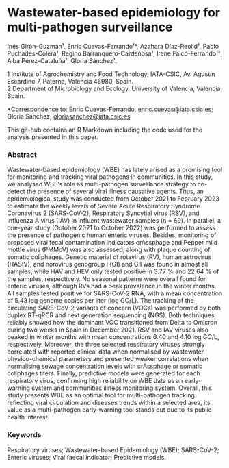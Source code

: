 # Wastewater-based epidemiology for multi-pathogen surveillance 

Inés Girón-Guzmán¹, Enric Cuevas-Ferrando¹*, Azahara Díaz-Reolid¹, Pablo Puchades-Colera¹, Regino Barranquero-Cardeñosa¹, Irene Falcó-Ferrando¹², Alba Pérez-Cataluña¹, Gloria Sánchez¹.

1 Institute of Agrochemistry and Food Technology, IATA-CSIC, Av. Agustín Escardino 7, Paterna, Valencia 46980, Spain.  
2 Department of Microbiology and Ecology, University of Valencia, Valencia, Spain.

*Correspondence to: Enric Cuevas-Ferrando, enric.cuevas@iata.csic.es; Gloria Sánchez, gloriasanchez@iata.csic.es

This git-hub contains an R Markdown including the code used for the analysis presented in this paper.

### Abstract 

Wastewater-based epidemiology (WBE) has lately arised as a promising tool for monitoring and tracking viral pathogens in communities. 
In this study, we analysed WBE's role as multi-pathogen surveillance strategy to co-detect the presence of several viral illness causative agents. 
Thus, an epidemiological study was conducted from October 2021 to February 2023 to estimate the weekly levels of Severe Acute Respiratory Syndrome Coronavirus 2 (SARS-CoV-2), 
Respiratory Syncytial virus (RSV), and Influenza A virus (IAV) in influent wastewater samples (n = 69). In parallel, a one-year study (October 2021 to October 2022) 
was performed to assess the presence of pathogenic human enteric viruses. Besides, monitoring of proposed viral fecal contamination indicators crAssphage and Pepper 
mild mottle virus (PMMoV) was also assessed, along with plaque counting of somatic coliphages. Genetic material of rotavirus (RV), human astrovirus (HAStV), 
and norovirus genogroup I (GI) and GII was found in almost all samples, while HAV and HEV only tested positive in 3.77 % and 22.64 % of the samples, respectively. 
No seasonal patterns were overall found for enteric viruses, although RVs had a peak prevalence in the winter months. All samples tested positive for SARS-CoV-2 RNA, 
with a mean concentration of 5.43 log genome copies per liter (log GC/L). The tracking of the circulating SARS-CoV-2 variants of concern (VOCs) was performed 
by both duplex RT-qPCR and next generation sequencing (NGS). Both techniques reliably showed how the dominant VOC transitioned from Delta to Omicron during 
two weeks in Spain in December 2021. RSV and IAV viruses also peaked in winter months with mean concentrations 6.40 and 4.10 log GC/L, respectively. Moreover, 
the three selected respiratory viruses strongly correlated with reported clinical data when normalised by wastewater physico-chemical parameters and presented 
weaker correlations when normalising sewage concentration levels with crAssphage or somatic coliphages titers. Finally, predictive models were generated for each 
respiratory virus, confirming high reliability on WBE data as an early-warning system and communities illness monitoring system. Overall, this study presents WBE 
as an optimal tool for multi-pathogen tracking reflecting viral circulation and diseases trends within a selected area, its value as a multi-pathogen early-warning tool stands out due to its public health interest.

### Keywords

Respiratory viruses; Wastewater-based Epidemiology (WBE); SARS-CoV-2; Enteric viruses; Viral faecal indicator; Predictive models.

